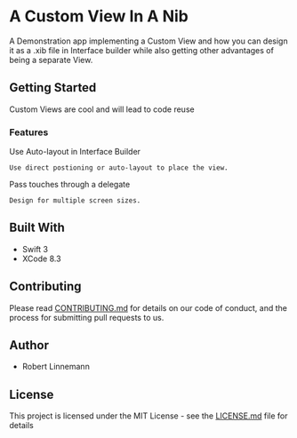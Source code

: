 # A Custom View In A Nib

A Demonstration app implementing a Custom View and how you can design it as a .xib file in Interface builder while also getting other advantages of being a separate View.

## Getting Started

Custom Views are cool and will lead to code reuse

### Features

Use Auto-layout in Interface Builder

```
Use direct postioning or auto-layout to place the view.
```
Pass touches through a delegate

```
Design for multiple screen sizes.
```

## Built With

* Swift 3
* XCode 8.3

## Contributing

Please read [CONTRIBUTING.md](https://gist.github.com/PurpleBooth/b24679402957c63ec426) for details on our code of conduct, and the process for submitting pull requests to us.

## Author
* Robert Linnemann

## License

This project is licensed under the MIT License - see the [LICENSE.md](LICENSE.md) file for details
